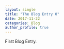 ```yaml
---
layout: single
title: "The Blog Entry 0"
date: 2017-11-22
categories: Blog
author_profile: true
---
```


First Blog Entry. 